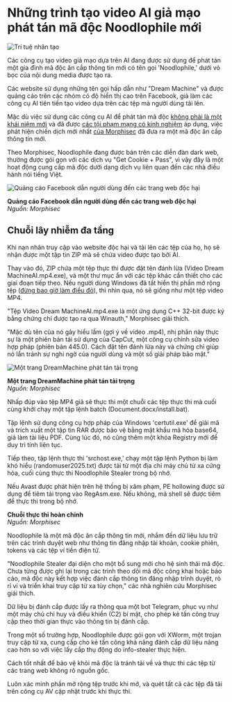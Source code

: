 # Những trình tạo video AI giả mạo phát tán mã độc Noodlophile mới

![Trí tuệ nhân tạo](https://www.bleepstatic.com/content/hl-images/2023/01/11/ai-robot-hacker-disiintegratin.jpg)

Các công cụ tạo video giả mạo dựa trên AI đang được sử dụng để phát tán một gia đình mã độc ăn cắp thông tin mới có tên gọi 'Noodlophile,' dưới vỏ bọc của nội dung media được tạo ra.

Các website sử dụng những tên gọi hấp dẫn như "Dream Machine" và được quảng cáo trên các nhóm có độ hiển thị cao trên Facebook, giả làm các công cụ AI tiên tiến tạo video dựa trên các tệp mà người dùng tải lên.

Mặc dù việc sử dụng các công cụ AI để phát tán mã độc [không phải là một khái niệm mới](https://www.bleepingcomputer.com/news/security/fake-ai-video-generators-infect-windows-macos-with-infostealers/) và đã được [các tội phạm mạng có kinh nghiệm](https://www.bleepingcomputer.com/news/security/fin7-hackers-launch-deepfake-nude-generator-sites-to-spread-malware/) áp dụng, việc phát hiện chiến dịch mới nhất [của Morphisec](https://www.morphisec.com/blog/new-noodlophile-stealer-fake-ai-video-generation-platforms/) đã đưa ra một mã độc ăn cắp thông tin mới.

Theo Morphisec, Noodlophile đang được bán trên các diễn đàn dark web, thường được gói gọn với các dịch vụ "Get Cookie + Pass", vì vậy đây là một hoạt động cung cấp mã độc dưới dạng dịch vụ liên quan đến các nhà điều hành nói tiếng Việt.

![Quảng cáo Facebook dẫn người dùng đến các trang web độc hại](https://www.bleepstatic.com/images/news/u/1220909/2025/May/ad.jpg)

**Quảng cáo Facebook dẫn người dùng đến các trang web độc hại**  
_Nguồn: Morphisec_

## Chuỗi lây nhiễm đa tầng

Khi nạn nhân truy cập vào website độc hại và tải lên các tệp của họ, họ sẽ nhận được một tập tin ZIP mà sẽ chứa video được tạo bởi AI.

Thay vào đó, ZIP chứa một tệp thực thi được đặt tên đánh lừa (Video Dream MachineAI.mp4.exe), và một thư mục ẩn với các tệp khác cần thiết cho các giai đoạn tiếp theo. Nếu người dùng Windows đã tắt hiển thị phần mở rộng tệp ([đừng bao giờ làm điều đó](https://www.bleepingcomputer.com/news/microsoft/hiding-windows-file-extensions-is-a-security-risk-enable-now/)), thì nhìn qua, nó sẽ giống như một tệp video MP4.

"Tệp Video Dream MachineAI.mp4.exe là một ứng dụng C++ 32-bit được ký bằng chứng chỉ được tạo ra qua Winauth," Morphisec giải thích.

"Mặc dù tên của nó gây hiểu lầm (gợi ý về video .mp4), nhị phân này thực sự là một phiên bản tái sử dụng của CapCut, một công cụ chỉnh sửa video hợp pháp (phiên bản 445.0). Cách đặt tên đánh lừa này và chứng chỉ giúp nó lẩn tránh sự nghi ngờ của người dùng và một số giải pháp bảo mật."

![Một trang DreamMachine phát tán tải trọng](https://www.bleepstatic.com/images/news/u/1220909/2025/May/site(1).jpg)

**Một trang DreamMachine phát tán tải trọng**  
_Nguồn: Morphisec_

Nhấp đúp vào tệp MP4 giả sẽ thực thi một chuỗi các tệp thực thi mà cuối cùng khởi chạy một tập lệnh batch (Document.docx/install.bat).

Tập lệnh sử dụng công cụ hợp pháp của Windows 'certutil.exe' để giải mã và trích xuất một tập tin RAR được bảo vệ bằng mật khẩu mã hóa base64, giả làm tài liệu PDF. Cùng lúc đó, nó cũng thêm một khóa Registry mới để duy trì tính liên tục.

Tiếp theo, tập lệnh thực thi 'srchost.exe,' chạy một tập lệnh Python bị làm khó hiểu (randomuser2025.txt) được tải từ một địa chỉ máy chủ từ xa cứng hóa, cuối cùng thực thi Noodlophile Stealer trong bộ nhớ.

Nếu Avast được phát hiện trên hệ thống bị xâm phạm, PE hollowing được sử dụng để tiêm tải trọng vào RegAsm.exe. Nếu không, mã shell sẽ được tiêm để thực thi trong bộ nhớ.

**Chuỗi thực thi hoàn chỉnh**  
_Nguồn: Morphisec_

Noodlophile là một mã độc ăn cắp thông tin mới, nhắm đến dữ liệu lưu trữ trên các trình duyệt web như thông tin đăng nhập tài khoản, cookie phiên, tokens và các tệp ví tiền điện tử.

"Noodlophile Stealer đại diện cho một bổ sung mới cho hệ sinh thái mã độc. Chưa từng được ghi lại trong các trình theo dõi mã độc công khai hoặc báo cáo, mã độc này kết hợp việc đánh cắp thông tin đăng nhập trình duyệt, rò rỉ ví và triển khai truy cập từ xa tùy chọn," các nhà nghiên cứu Morphisec giải thích.

Dữ liệu bị đánh cắp được lấy ra thông qua một bot Telegram, phục vụ như một máy chủ chỉ huy và điều khiển (C2) bí mật, cho phép kẻ tấn công truy cập theo thời gian thực vào thông tin bị đánh cắp.

Trong một số trường hợp, Noodlophile được gói gọn với XWorm, một trojan truy cập từ xa, cung cấp cho kẻ tấn công khả năng đánh cắp dữ liệu nâng cao hơn so với việc lấy cắp thụ động do info-stealer thực hiện.

Cách tốt nhất để bảo vệ khỏi mã độc là tránh tải về và thực thi các tệp từ các trang web không rõ nguồn gốc.

Luôn xác minh phần mở rộng tệp trước khi mở, và quét tất cả các tệp đã tải trên công cụ AV cập nhật trước khi thực thi.